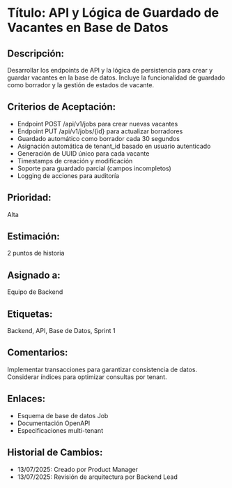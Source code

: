 # Título: API y Lógica de Guardado de Vacantes en Base de Datos

## Descripción: 
Desarrollar los endpoints de API y la lógica de persistencia para crear y guardar vacantes en la base de datos. Incluye la funcionalidad de guardado como borrador y la gestión de estados de vacante.

## Criterios de Aceptación:
- Endpoint POST /api/v1/jobs para crear nuevas vacantes
- Endpoint PUT /api/v1/jobs/{id} para actualizar borradores
- Guardado automático como borrador cada 30 segundos
- Asignación automática de tenant_id basado en usuario autenticado
- Generación de UUID único para cada vacante
- Timestamps de creación y modificación
- Soporte para guardado parcial (campos incompletos)
- Logging de acciones para auditoría

## Prioridad: 
Alta

## Estimación: 
2 puntos de historia

## Asignado a: 
Equipo de Backend

## Etiquetas: 
Backend, API, Base de Datos, Sprint 1

## Comentarios: 
Implementar transacciones para garantizar consistencia de datos. Considerar índices para optimizar consultas por tenant.

## Enlaces: 
- Esquema de base de datos Job
- Documentación OpenAPI
- Especificaciones multi-tenant

## Historial de Cambios:
- 13/07/2025: Creado por Product Manager
- 13/07/2025: Revisión de arquitectura por Backend Lead
